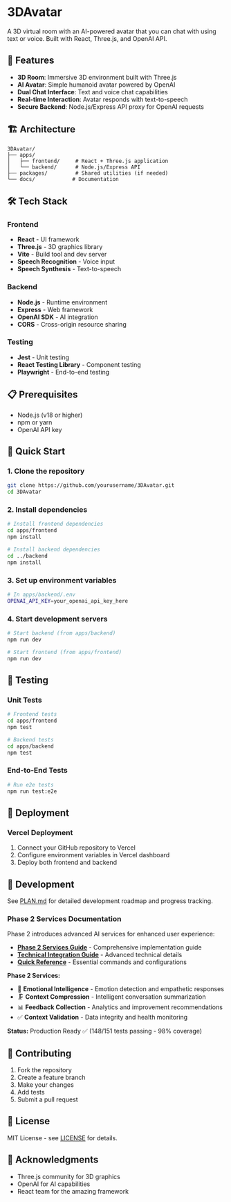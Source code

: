 # 3DAvatar

A 3D virtual room with an AI-powered avatar that you can chat with using text or voice. Built with React, Three.js, and OpenAI API.

## 🚀 Features

- **3D Room**: Immersive 3D environment built with Three.js
- **AI Avatar**: Simple humanoid avatar powered by OpenAI
- **Dual Chat Interface**: Text and voice chat capabilities
- **Real-time Interaction**: Avatar responds with text-to-speech
- **Secure Backend**: Node.js/Express API proxy for OpenAI requests

## 🏗️ Architecture

```
3DAvatar/
├── apps/
│   ├── frontend/     # React + Three.js application
│   └── backend/      # Node.js/Express API
├── packages/         # Shared utilities (if needed)
└── docs/            # Documentation
```

## 🛠️ Tech Stack

### Frontend
- **React** - UI framework
- **Three.js** - 3D graphics library
- **Vite** - Build tool and dev server
- **Speech Recognition** - Voice input
- **Speech Synthesis** - Text-to-speech

### Backend
- **Node.js** - Runtime environment
- **Express** - Web framework
- **OpenAI SDK** - AI integration
- **CORS** - Cross-origin resource sharing

### Testing
- **Jest** - Unit testing
- **React Testing Library** - Component testing
- **Playwright** - End-to-end testing

## 📋 Prerequisites

- Node.js (v18 or higher)
- npm or yarn
- OpenAI API key

## 🚀 Quick Start

### 1. Clone the repository
```bash
git clone https://github.com/yourusername/3DAvatar.git
cd 3DAvatar
```

### 2. Install dependencies
```bash
# Install frontend dependencies
cd apps/frontend
npm install

# Install backend dependencies
cd ../backend
npm install
```

### 3. Set up environment variables
```bash
# In apps/backend/.env
OPENAI_API_KEY=your_openai_api_key_here
```

### 4. Start development servers
```bash
# Start backend (from apps/backend)
npm run dev

# Start frontend (from apps/frontend)
npm run dev
```

## 🧪 Testing

### Unit Tests
```bash
# Frontend tests
cd apps/frontend
npm test

# Backend tests
cd apps/backend
npm test
```

### End-to-End Tests
```bash
# Run e2e tests
npm run test:e2e
```

## 🚀 Deployment

### Vercel Deployment
1. Connect your GitHub repository to Vercel
2. Configure environment variables in Vercel dashboard
3. Deploy both frontend and backend

## 📝 Development

See [PLAN.md](./PLAN.md) for detailed development roadmap and progress tracking.

### Phase 2 Services Documentation

Phase 2 introduces advanced AI services for enhanced user experience:

- **[Phase 2 Services Guide](./docs/PHASE2_SERVICES_GUIDE.md)** - Comprehensive implementation guide
- **[Technical Integration Guide](./docs/PHASE2_TECHNICAL_INTEGRATION.md)** - Advanced technical details
- **[Quick Reference](./docs/PHASE2_QUICK_REFERENCE.md)** - Essential commands and configurations

**Phase 2 Services:**
- 🧠 **Emotional Intelligence** - Emotion detection and empathetic responses
- 🗜️ **Context Compression** - Intelligent conversation summarization
- 📊 **Feedback Collection** - Analytics and improvement recommendations
- ✅ **Context Validation** - Data integrity and health monitoring

**Status:** Production Ready ✅ (148/151 tests passing - 98% coverage)

## 🤝 Contributing

1. Fork the repository
2. Create a feature branch
3. Make your changes
4. Add tests
5. Submit a pull request

## 📄 License

MIT License - see [LICENSE](./LICENSE) for details.

## 🙏 Acknowledgments

- Three.js community for 3D graphics
- OpenAI for AI capabilities
- React team for the amazing framework 